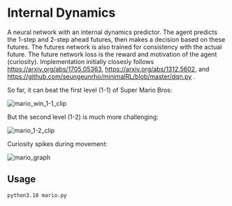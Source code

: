 # Internal Dynamics

A neural network with an internal dynamics predictor. The agent predicts the 1-step and 2-step ahead futures, then makes a decision based on these futures. The futures network is also trained for consistency with the actual future. The future network loss is the reward and motivation of the agent (curiosity). Implementation initially closesly follows https://arxiv.org/abs/1705.05363, https://arxiv.org/abs/1312.5602, and https://github.com/seungeunrho/minimalRL/blob/master/dqn.py .

So far, it can beat the first level (1-1) of Super Mario Bros:

![mario_win_1-1_clip](https://github.com/user-attachments/assets/11fae889-bf62-4bd9-ab42-5351b9cba6b0)

But the second level (1-2) is much more challenging:

![mario_1-2_clip](https://github.com/user-attachments/assets/1958ad94-09ad-4094-9707-a65b680b318b)

Curiosity spikes during movement:

![mario_graph](https://github.com/user-attachments/assets/b3eaf828-4a04-4047-92ef-fa656602e2f0)

## Usage

```
python3.10 mario.py
```
